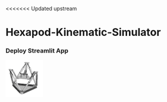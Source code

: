 <<<<<<< Updated upstream
# Hexapod-Kinematic-Simulator

### Deploy Streamlit App

[<img src="./HMB.png" width="100" height="100">](https://share.streamlit.io/m-ghodrat/hexopod-kinematic-simulator/main/HexapodKinematicSimulator.py)

